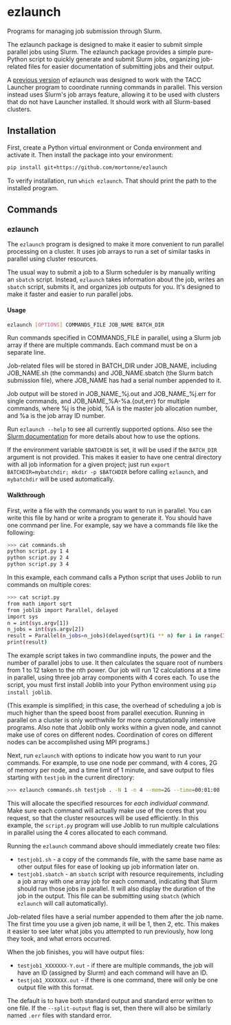 # ezlaunch
Programs for managing job submission through Slurm.

The ezlaunch package is designed to make it easier to submit simple parallel jobs using Slurm. The ezlaunch package provides a simple pure-Python script to quickly generate and submit Slurm jobs, organizing job-related files for easier documentation of submitting jobs and their output.

A [previous version](https://github.com/prestonlab/launch) of ezlaunch was designed to work with the TACC Launcher program to coordinate running commands in parallel. This version instead uses Slurm's job arrays feature, allowing it to be used with clusters that do not have Launcher installed. It should work with all Slurm-based clusters.

## Installation

First, create a Python virtual environment or Conda environment and activate it. Then install the package into your environment:

```bash
pip install git+https://github.com/mortonne/ezlaunch
```

To verify installation, run `which ezlaunch`. That should print the path to the installed program.

## Commands

### ezlaunch

The `ezlaunch` program is designed to make it more convenient to run parallel processing on a cluster. It uses job arrays to run a set of similar tasks in parallel using cluster resources.

The usual way to submit a job to a Slurm scheduler is by manually writing an `sbatch` script. Instead, `ezlaunch` takes information about the job, writes an `sbatch` script, submits it, and organizes job outputs for you. It's designed to make it faster and easier to run parallel jobs.

#### Usage

```bash
ezlaunch [OPTIONS] COMMANDS_FILE JOB_NAME BATCH_DIR
```

Run commands specified in COMMANDS_FILE in parallel, using a Slurm job array
if there are multiple commands. Each command must be on a separate line.

Job-related files will be stored in BATCH_DIR under JOB_NAME, including
JOB_NAME.sh (the commands) and JOB_NAME.sbatch (the Slurm batch submission
file), where JOB_NAME has had a serial number appended to it.

Job output will be stored in JOB_NAME_%j.out and JOB_NAME_%j.err for single
commands, and JOB_NAME_%A-%a.{out,err} for multiple commands, where %j is
the jobid, %A is the master job allocation number, and %a is the job array
ID number.

Run `ezlaunch --help` to see all currently supported options. Also see the [Slurm documentation](https://slurm.schedmd.com/sbatch.html) for more details about how to use the options.

If the environment variable `$BATCHDIR` is set, it will be used if the `BATCH_DIR` argument is not provided. This makes it easier to have one central directory with all job information for a given project; just run `export BATCHDIR=mybatchdir; mkdir -p $BATCHDIR` before calling `ezlaunch`, and `mybatchdir` will be used automatically.

#### Walkthrough

First, write a file with the commands you want to run in parallel. You can write this file by hand or write a program to generate it. You should have one command per line. For example, say we have a commands file like the following:

```bash
>>> cat commands.sh
python script.py 1 4
python script.py 2 4
python script.py 3 4
```

In this example, each command calls a Python script that uses Joblib to run commands on multiple cores:

```bash
>>> cat script.py
from math import sqrt
from joblib import Parallel, delayed
import sys
n = int(sys.argv[1])
n_jobs = int(sys.argv[2])
result = Parallel(n_jobs=n_jobs)(delayed(sqrt)(i ** n) for i in range(1, 12 + 1))
print(result)
```

The example script takes in two commandline inputs, the power and the number of parallel jobs to use. It then calculates the square root of numbers from 1 to 12 taken to the nth power. Our job will run 12 calculations at a time in parallel, using three job array components with 4 cores each. To use the script, you must first install Joblib into your Python environment using `pip install joblib`.

(This example is simplified; in this case, the overhead of scheduling a job is much higher than the speed boost from parallel execution. Running in parallel on a cluster is only worthwhile for more computationally intensive programs. Also note that Joblib only works within a given node, and cannot make use of cores on different nodes. Coordination of cores on different nodes can be accomplished using MPI programs.)

Next, run `ezlaunch` with options to indicate how you want to run your commands. For example, to use one node per command, with 4 cores, 2G of memory per node, and a time limit of 1 minute, and save output to files starting with `testjob` in the current directory:

```bash
>>> ezlaunch commands.sh testjob . -N 1 -n 4 --mem=2G --time=00:01:00
```

This will allocate the specified resources for *each individual command*. Make sure each command will actually make use of the cores that you request, so that the cluster resources will be used efficiently. In this example, the `script.py` program will use Joblib to run multiple calculations in parallel using the 4 cores allocated to each command.

Running the `ezlaunch` command above should immediately create two files: 

* `testjob1.sh` - a copy of the commands file, with the same base name as other output files for ease of looking up job information later on.
* `testjob1.sbatch` - an `sbatch` script with resource requirements, including a job array with one array job for each command, indicating that Slurm should run those jobs in parallel. It will also display the duration of the job in the output. This file can be submitting using `sbatch` (which `ezlaunch` will call automatically).

Job-related files have a serial number appended to them after the job name. The first time you use a given job name, it will be 1, then 2, etc. This makes it easier to see later what jobs you attempted to run previously, how long they took, and what errors occurred.

When the job finishes, you will have output files:

* `testjob1_XXXXXXX-Y.out` - if there are multiple commands, the job will have an ID (assigned by Slurm) and each command will have an ID.
* `testjob1_XXXXXXX.out` - if there is one command, there will only be one output file with this format.

The default is to have both standard output and standard error written to one file. If the `--split-output` flag is set, then there will also be similarly named `.err` files with standard error.
